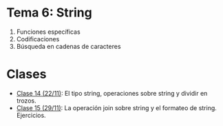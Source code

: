 # Tema 6: String

1. Funciones específicas
2. Codificaciones
3. Búsqueda en cadenas de caracteres

# Clases
* [Clase 14 (22/11)](clase14.md): El tipo string, operaciones sobre string y dividir en trozos.
* [Clase 15 (29/11)](clase15.md): La operación join sobre string y el formateo de string. Ejercicios.
